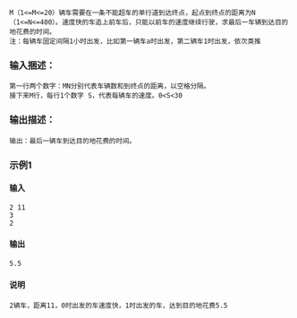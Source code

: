 ```
M（1<=M<=20）辆车需要在一条不能超车的单行道到达终点，起点到终点的距离为N（1<=N<=400）。速度快的车追上前车后，只能以前车的速度继续行驶，求最后一车辆到达目的地花费的时间。
注：每辆车固定间隔1小时出发，比如第一辆车a时出发，第二辆车1时出发，依次类推
```
### 输入捆述：
```
第一行两个数字：MN分别代表车辆数和到终点的距离，以空格分隔。
接下来M行，每行1个数字 S，代表每辆车的速度。0<S<30
```
### 输出描述：
```
输出：最后一辆车到达目的地花费的时间。
```

### 示例1
#### 输入
```
2 11
3
2
```

#### 输出
```
5.5
```
#### 说明
```
2辆车，距离11，0时出发的车速度快，1时出发的车，达到目的地花费5.5
```